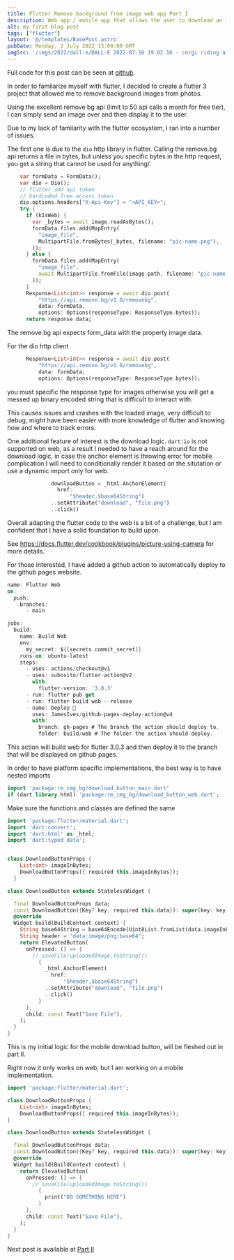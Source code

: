 ```yaml
---
title: Flutter Remove background from image web app Part I
description: Web app / mobile app that allows the user to download an image after the remove.bg api has been applied.
alt: my first blog post
tags: ["flutter"]
layout: '@/templates/BasePost.astro' 
pubDate: Monday, 2 July 2022 13:00:00 GMT
imgSrc: '/imgs/2022/dall-e/DALL·E 2022-07-16 19.02.16 - corgi riding a skateboard through the rain, digital art.png'
---
```



Full code for this post can be seen at [github](https://github.com/FriendlyUser/remove_bg_flutter_app/tree/483074e626afb9118213a5942bcfac1e3cbb6493).

In order to familarize myself with flutter, I decided to create a flutter 3 project that allowed me to remove background images from photos. 

Using the excellent remove bg api (limit to 50 api calls a month for free tier), I can simply send an image over and then display it to the user.

Due to my lack of familarity with the flutter ecosystem, I ran into a number of issues. 

The first one is due to the `dio` http library in flutter. Calling the remove.bg api returns a file in bytes, but unless you specific bytes in the http request, you get a string that cannot be used for anything/.

```dart
    var formData = FormData();
    var dio = Dio();
    // flutter add api token
    // hardcoded free access token
    dio.options.headers["X-Api-Key"] = "<API_KEY>";
    try {
      if (kIsWeb) {
        var _bytes = await image.readAsBytes();
        formData.files.add(MapEntry(
          "image_file",
          MultipartFile.fromBytes(_bytes, filename: "pic-name.png"),
        ));
      } else {
        formData.files.add(MapEntry(
          "image_file",
          await MultipartFile.fromFile(image.path, filename: "pic-name.png"),
        ));
      }
      Response<List<int>> response = await dio.post(
          "https://api.remove.bg/v1.0/removebg",
          data: formData,
          options: Options(responseType: ResponseType.bytes));
      return response.data;
```

The remove.bg api expects form_data with the property image data.


For the dio http client
```dart
      Response<List<int>> response = await dio.post(
          "https://api.remove.bg/v1.0/removebg",
          data: formData,
          options: Options(responseType: ResponseType.bytes));
```

you must specific the response type for images otherwise you will get a messed up binary encoded string that is difficult to interact with.

This causes issues and crashes with the loaded image, very difficult to debug, might have been easier with more knowledge of flutter and knowing how and where to track errors.

One additional feature of interest is the download logic. `dart:io` is not supported on web, as a result I needed to have a reach around for the download logic, in case the anchor element is throwing error for mobile complication I will need to conditionally render it based on the situtation or use a dynamic import only for web.

```dart
              downloadButton = _html.AnchorElement(
                href:
                    "$header,$base64String")
              ..setAttribute("download", "file.png")
              ..click()
```

Overall adapting the flutter code to the web is a bit of a challenge, but I am confident that I have a solid foundation to build upon.

See https://docs.flutter.dev/cookbook/plugins/picture-using-camera for more details.

For those interested, I have added a github action to automatically deploy to the github pages website.

```dart
name: Flutter Web
on:
  push:
    branches:
      - main

jobs:
  build:
    name: Build Web
    env:
      my_secret: ${{secrets.commit_secret}}
    runs-on: ubuntu-latest
    steps:
      - uses: actions/checkout@v1
      - uses: subosito/flutter-action@v2
        with:
          flutter-version: '3.0.3'
      - run: flutter pub get
      - run: flutter build web --release
      - name: Deploy 🚀
        uses: JamesIves/github-pages-deploy-action@v4
        with:
          branch: gh-pages # The branch the action should deploy to.
          folder: build/web # The folder the action should deploy.
```

This action will build web for flutter 3.0.3 and then deploy it to the branch that will be displayed on github pages.

In order to have platform specific implementations, the best way is to have nested imports

```dart
import 'package:rm_img_bg/download_button_main.dart'
if (dart.library.html) 'package:rm_img_bg/download_button_web.dart';
```

Make sure the functions and classes are defined the same

```dart
import 'package:flutter/material.dart';
import 'dart:convert';
import 'dart:html' as _html;
import 'dart:typed_data';


class DownloadButtonProps {
    List<int> imageInBytes;
    DownloadButtonProps({ required this.imageInBytes});
  }

class DownloadButton extends StatelessWidget {

  final DownloadButtonProps data;
  const DownloadButton({Key? key, required this.data}): super(key: key);
  @override
  Widget build(BuildContext context) {
    String base64String = base64Encode(Uint8List.fromList(data.imageInBytes));
    String header = "data:image/png;base64"; 
    return ElevatedButton(
      onPressed: () => {
        // saveFile(uploadedImage.toString())
          {
            _html.AnchorElement(
              href:
                  "$header,$base64String")
            ..setAttribute("download", "file.png")
            ..click()
          }
      },
      child: const Text("Save File"),
    );
  }
}
```

This is my initial logic for the mobile download button, will be fleshed out in part II.

Right now it only works on web, but I am working on a mobile implementation.
```dart
import 'package:flutter/material.dart';

class DownloadButtonProps {
    List<int> imageInBytes;
    DownloadButtonProps({ required this.imageInBytes});
}

class DownloadButton extends StatelessWidget {

  final DownloadButtonProps data;
  const DownloadButton({Key? key, required this.data}): super(key: key);
  @override
  Widget build(BuildContext context) {
    return ElevatedButton(
      onPressed: () => {
        // saveFile(uploadedImage.toString())
          {
            print("DO SOMETHING HERE")
          }
      },
      child: const Text("Save File"),
    );
  }
}
```

Next post is available at [Part II](/posts/remove_background_from_image_II)
